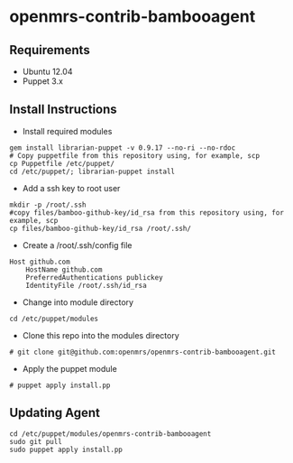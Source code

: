 openmrs-contrib-bambooagent
===========================

## Requirements
- Ubuntu 12.04
- Puppet 3.x

## Install Instructions
- Install required modules
```
gem install librarian-puppet -v 0.9.17 --no-ri --no-rdoc
# Copy puppetfile from this repository using, for example, scp
cp Puppetfile /etc/puppet/
cd /etc/puppet/; librarian-puppet install
```
- Add a ssh key to root user
```
mkdir -p /root/.ssh
#copy files/bamboo-github-key/id_rsa from this repository using, for example, scp
cp files/bamboo-github-key/id_rsa /root/.ssh/
```
- Create a /root/.ssh/config file
```
Host github.com
	HostName github.com
	PreferredAuthentications publickey
	IdentityFile /root/.ssh/id_rsa
```
- Change into module directory
```
cd /etc/puppet/modules
```
- Clone this repo into the modules directory
```
# git clone git@github.com:openmrs/openmrs-contrib-bambooagent.git
```
- Apply the puppet module
```
# puppet apply install.pp
```

## Updating Agent
```
cd /etc/puppet/modules/openmrs-contrib-bambooagent
sudo git pull
sudo puppet apply install.pp
```
